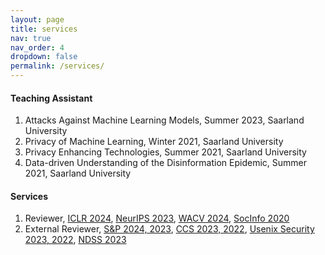 ```yaml
---
layout: page
title: services
nav: true
nav_order: 4
dropdown: false
permalink: /services/
---
```


#### Teaching Assistant
<ol>
  <li>Attacks Against Machine Learning Models, Summer 2023, Saarland University</li>
  <li>Privacy of Machine Learning, Winter 2021, Saarland University</li>
  <li>Privacy Enhancing Technologies, Summer 2021, Saarland University</li>
  <li>Data-driven Understanding of the Disinformation Epidemic, Summer 2021, Saarland University</li>
</ol>


#### Services
<ol>
  <li>Reviewer, <a href='https://iclr.cc/'>ICLR 2024</a>, <a href='https://nips.cc/'>NeurIPS 2023</a>, <a href='https://wacv2024.thecvf.com/'>WACV 2024</a>, <a href='https://kdd.isti.cnr.it/socinfo2020/'>SocInfo 2020</a></li>
  <li>External Reviewer, <a href='https://sp2024.ieee-security.org/' target='_blank'>S&P 2024, 2023</a>, <a href='https://www.sigsac.org/ccs/CCS2023/'>CCS 2023, 2022</a>, <a href='https://www.usenix.org/conference/usenixsecurity23' target='_blank'>Usenix Security 2023, 2022</a>, <a href='https://www.ndss-symposium.org/ndss2023/' target='_blank'>NDSS 2023</a></li>
</ol>